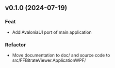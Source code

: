 ## v0.1.0 (2024-07-19)

### Feat

- Add AvaloniaUI port of main application

### Refactor

- Move documentation to doc/ and source code to src/FFBitrateViewer.ApplicationWPF/
